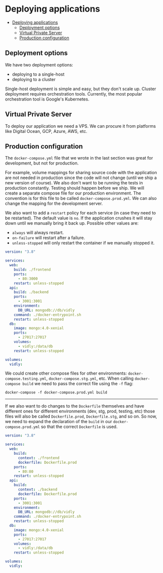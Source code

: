 # Deploying applications

- [Deploying applications](#deploying-applications)
  - [Deployment options](#deployment-options)
  - [Virtual Private Server](#virtual-private-server)
  - [Production configuration](#production-configuration)

## Deployment options

We have two deployment options:

- deploying to a single-host
- deploying to a cluster

Single-host deployment is simple and easy, but they don't scale up. Cluster deployment requires orchestration tools. Currently, the most popular orchestration tool is Google's Kubernetes.

## Virtual Private Server

To deploy our application we need a VPS. We can procure it from platforms like Digital Ocean, GCP, Azure, AWS, etc.

## Production configuration

The `docker-compose.yml` file that we wrote in the last section was great for development, but not for production.

For example, volume mappings for sharing source code with the application are not needed in production since the code will not change (until we ship a new version of course). We also don't want to be running the tests in production constantly. Testing should happen before we ship. We will create a separate compose file for our production environment. The convention is for this file to be called `docker-compose.prod.yml`. We can also change the mapping for the development server.

We also want to add a `restart` policy for each service (in case they need to be restarted). The default value is `no`. If the application crushes it will stay down until we manually bring it back up. Possible other values are:

- `always` will always restart.
- `on-failure` will restart after a failure.
- `unless-stopped` will only restart the container if we manually stopped it.

``` yaml
version: "3.8"

services:
  web:
    build: ./frontend
    ports:
      - 80:3000
    restart: unless-stopped
  api:
    build: ./backend
    ports:
      - 3001:3001
    environment:
      DB_URL: mongodb://db/vidly
    command: ./docker-entrypoint.sh
    restart: unless-stopped
  db:
    image: mongo:4.0-xenial
    ports:
      - 27017:27017
    volumes:
      - vidly:/data/db
    restart: unless-stopped

volumes:
  vidly:
```

We could create other compose files for other environments: `docker-compose.testing.yml`, `docker-compose.stg.yml`, etc. When calling `docker-compose build` we need to pass the correct file using the `-f` flag:

``` shell
docker-compose -f docker-compose.prod.yml build
```

---

If we also want to do changes to the `Dockerfile` themselves and have different ones for different environments (dev, stg, prod, testing, etc) those files will also be called `Dockerfile.prod`, `Dockerfile.stg`, and so on. So now, we need to expand the declaration of the `build` in our `docker-compose.prod.yml` so that the correct `Dockerfile` is used.

``` yaml
version: "3.8"

services:
  web:
    build:
      context: ./frontend
      dockerfile: Dockerfile.prod
    ports:
      - 80:80
    restart: unless-stopped
  api:
    build:
      context: ./backend
      dockerfile: Dockerfile.prod
    ports:
      - 3001:3001
    environment:
      DB_URL: mongodb://db/vidly
    command: ./docker-entrypoint.sh
    restart: unless-stopped
  db:
    image: mongo:4.0-xenial
    ports:
      - 27017:27017
    volumes:
      - vidly:/data/db
    restart: unless-stopped

volumes:
  vidly:
```
